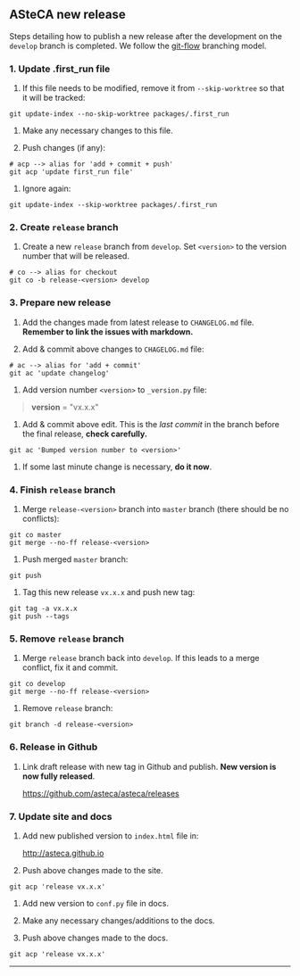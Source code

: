 ## ASteCA new release

Steps detailing how to publish a new release after the development on the
`develop` branch is completed. We follow the [git-flow][1] branching
model.

### 1. Update .first_run file

1. If this file needs to be modified, remove it from `--skip-worktree` so
that it will be tracked:
  ````
  git update-index --no-skip-worktree packages/.first_run
  ````

1. Make any necessary changes to this file.

1. Push changes (if any):
  ````
  # acp --> alias for 'add + commit + push'
  git acp 'update first_run file'
  ````

1. Ignore again:
  ````
  git update-index --skip-worktree packages/.first_run
  ````

### 2. Create `release` branch

1. Create a new `release` branch from `develop`. Set `<version>` to the
version number that will be released.

  ````
  # co --> alias for checkout
  git co -b release-<version> develop
  ````

### 3. Prepare new release

1. Add the changes made from latest release to `CHANGELOG.md` file.
**Remember to link the issues with markdown.**

1. Add & commit above changes to `CHAGELOG.md` file:
  ````
  # ac --> alias for 'add + commit'
  git ac 'update changelog'
  ````

1. Add version number `<version>` to `_version.py` file:
  > __version__ = "vx.x.x"

1. Add & commit above edit. This is the *last commit* in the branch before the
final release, **check carefully.**
  ````
  git ac 'Bumped version number to <version>'
  ````

1. If some last minute change is necessary, **do it now**.

### 4. Finish `release` branch

1. Merge `release-<version>` branch into `master` branch (there should be
no conflicts):
  ````
  git co master
  git merge --no-ff release-<version>
  ````

1. Push merged `master` branch:
  ````
  git push
  ````

1. Tag this new release `vx.x.x` and push new tag:
  ````
  git tag -a vx.x.x
  git push --tags
  ````

### 5. Remove `release` branch

1. Merge `release` branch back into `develop`. If this leads to a merge
conflict, fix it and commit.
  ````
  git co develop
  git merge --no-ff release-<version>
  ````

1. Remove `release` branch:
  ````
  git branch -d release-<version>
  ````

### 6. Release in Github

1. Link draft release with new tag in Github and publish. **New version is
now fully released**.

   https://github.com/asteca/asteca/releases


### 7. Update site and docs

1. Add new published version to `index.html` file in:

   http://asteca.github.io

1. Push above changes made to the site.
  ````
  git acp 'release vx.x.x'
  ````

1. Add new version to `conf.py` file in docs.

1. Make any necessary changes/additions to the docs.

1. Push above changes made to the docs.
  ````
  git acp 'release vx.x.x'
  ````


________________________________________________________________________________
[1]: http://nvie.com/posts/a-successful-git-branching-model/
